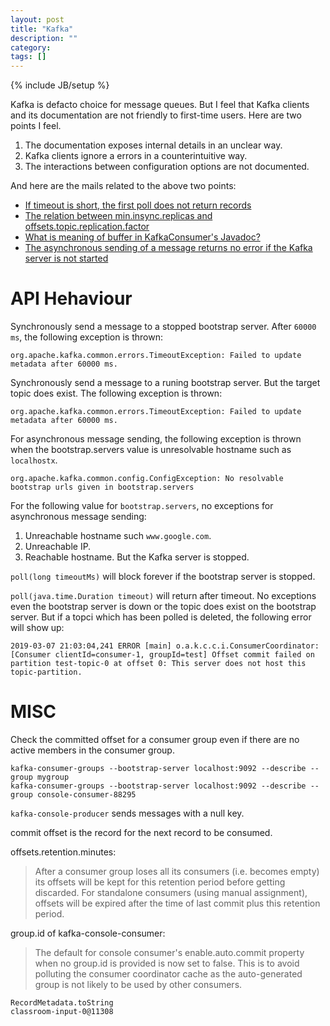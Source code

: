```yaml
---
layout: post
title: "Kafka"
description: ""
category:
tags: []
---
```

{% include JB/setup %}


Kafka is defacto choice for message queues. But I feel that Kafka clients and its documentation are not friendly to first-time users. Here are two points I feel.

1. The documentation exposes internal details in an unclear way.
2. Kafka clients ignore a errors in a counterintuitive way.
3. The interactions between configuration options are not documented.

And here are the mails related to the above two points:

- [If timeout is short, the first poll does not return records](http://mail-archives.apache.org/mod_mbox/kafka-users/201807.mbox/%3CCANPB7a5uGMg17WnoE7dOp8QGUdjC6d9fxqe%2Bii0ScaLyfyN2EQ%40mail.gmail.com%3E)
- [The relation between min.insync.replicas and offsets.topic.replication.factor](http://mail-archives.apache.org/mod_mbox/kafka-users/201807.mbox/%3CCANPB7a4BKFuuxjDomwZJHX%2BuBcFQnnX3r_AwPdyArLDbhqsiYg%40mail.gmail.com%3E)
- [What is meaning of buffer in KafkaConsumer's Javadoc?](http://mail-archives.apache.org/mod_mbox/kafka-users/201807.mbox/%3CCANPB7a6cL5-yoEWFGhXeny8v13LMgYjEcfnh-nLqeCR7C856Cg%40mail.gmail.com%3E)
- [The asynchronous sending of a message returns no error if the Kafka server is not started](http://mail-archives.apache.org/mod_mbox/kafka-users/201807.mbox/%3CCANPB7a6-gG1dX0y4_1kxwUn0irK%2BFxS7beYGe9rXD23_E3HhxQ%40mail.gmail.com%3E)

# API Hehaviour
Synchronously send a message to a stopped bootstrap server. After `60000 ms`, the following
exception is thrown:
```
org.apache.kafka.common.errors.TimeoutException: Failed to update metadata after 60000 ms.
```

Synchronously send a message to a runing bootstrap server. But the target topic does exist. The
following exception is thrown:
```
org.apache.kafka.common.errors.TimeoutException: Failed to update metadata after 60000 ms.
```

For asynchronous message sending, the following exception is thrown when the
bootstrap.servers value is unresolvable hostname such as `localhostx`.

```
org.apache.kafka.common.config.ConfigException: No resolvable bootstrap urls given in bootstrap.servers
```

For the following value for `bootstrap.servers`, no exceptions for asynchronous
message sending:
1. Unreachable hostname such `www.google.com`.
2. Unreachable IP.
3. Reachable hostname. But the Kafka server is stopped.

`poll(long timeoutMs)` will block forever if the bootstrap server is stopped.


`poll(java.time.Duration timeout)` will return after timeout. No exceptions even
the bootstrap server is down or the topic does exist on the bootstrap server.
But if a topci which has been polled is deleted, the following error will show
up:

```
2019-03-07 21:03:04,241 ERROR [main] o.a.k.c.c.i.ConsumerCoordinator: [Consumer clientId=consumer-1, groupId=test] Offset commit failed on partition test-topic-0 at offset 0: This server does not host this topic-partition.
```

# MISC
Check the committed offset for a consumer group even if there are no active members in the consumer group.
```
kafka-consumer-groups --bootstrap-server localhost:9092 --describe --group mygroup
kafka-consumer-groups --bootstrap-server localhost:9092 --describe --group console-consumer-88295
```

`kafka-console-producer` sends messages with a null key.


commit offset is the record for the next record to be consumed.

offsets.retention.minutes:
> After a consumer group loses all its consumers (i.e. becomes empty) its offsets will be kept for this retention period before getting discarded. For standalone consumers (using manual assignment), offsets will be expired after the time of last commit plus this retention period.

group.id of kafka-console-consumer:
> The default for console consumer's enable.auto.commit property when no group.id is provided is now set to false. This is to avoid polluting the consumer coordinator cache as the auto-generated group is not likely to be used by other consumers.

```
RecordMetadata.toString
classroom-input-0@11308
```
